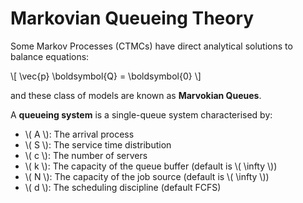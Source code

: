 # Markovian Queueing Theory

Some Markov Processes (CTMCs) have direct analytical solutions to balance equations:

\\[
\\vec{p} \\boldsymbol{Q} = \\boldsymbol{0}
\\]

and these class of models are known as **Marvokian Queues**.

A **queueing system** is a single-queue system characterised by:

- \\( A \\): The arrival process
- \\( S \\): The service time distribution
- \\( c \\): The number of servers
- \\( k \\): The capacity of the queue buffer (default is \\( \\infty \\))
- \\( N \\): The capacity of the job source (default is \\( \\infty \\))
- \\( d \\): The scheduling discipline (default FCFS)
